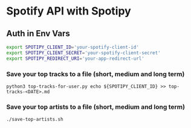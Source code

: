 # Spotify API with Spotipy

## Auth in Env Vars

```bash
export SPOTIPY_CLIENT_ID='your-spotify-client-id'
export SPOTIPY_CLIENT_SECRET='your-spotify-client-secret'
export SPOTIPY_REDIRECT_URI='your-app-redirect-url'
```

### Save your top tracks to a file (short, medium and long term)

`python3 top-tracks-for-user.py echo ${SPOTIPY_CLIENT_ID} >> top-tracks-<DATE>.md`

### Save your top artists to a file (short, medium and long term)

`./save-top-artists.sh`